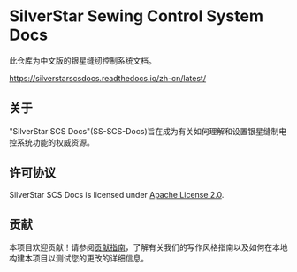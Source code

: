 # SilverStar Sewing Control System Docs

此仓库为中文版的银星缝纫控制系统文档。

https://silverstarscsdocs.readthedocs.io/zh-cn/latest/

## 关于

"SilverStar SCS Docs"(SS-SCS-Docs)旨在成为有关如何理解和设置银星缝制电控系统功能的权威资源。

## 许可协议

SilverStar SCS Docs is licensed under [Apache License 2.0](LICENSE).

## 贡献

本项目欢迎贡献！请参阅[贡献指南](https://silverstarscsdocs.readthedocs.io/zh-cn/latest/contribute/)，了解有关我们的写作风格指南以及如何在本地构建本项目以测试您的更改的详细信息。
